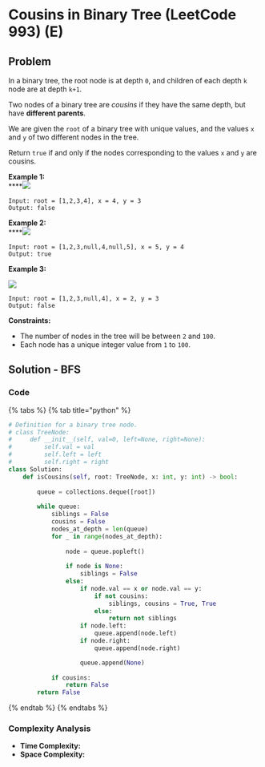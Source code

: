 # Cousins in Binary Tree (LeetCode 993) (E)

## Problem

In a binary tree, the root node is at depth `0`, and children of each depth `k` node are at depth `k+1`.

Two nodes of a binary tree are _cousins_ if they have the same depth, but have **different parents**.

We are given the `root` of a binary tree with unique values, and the values `x` and `y` of two different nodes in the tree.

Return `true` if and only if the nodes corresponding to the values `x` and `y` are cousins.

**Example 1:**\
****![](https://assets.leetcode.com/uploads/2019/02/12/q1248-01.png)

```
Input: root = [1,2,3,4], x = 4, y = 3
Output: false
```

**Example 2:**\
****![](https://assets.leetcode.com/uploads/2019/02/12/q1248-02.png)

```
Input: root = [1,2,3,null,4,null,5], x = 5, y = 4
Output: true
```

**Example 3:**

![](https://assets.leetcode.com/uploads/2019/02/13/q1248-03.png)

```
Input: root = [1,2,3,null,4], x = 2, y = 3
Output: false
```

**Constraints:**

* The number of nodes in the tree will be between `2` and `100`.
* Each node has a unique integer value from `1` to `100`.

## Solution - BFS

### Code

{% tabs %}
{% tab title="python" %}
```python
# Definition for a binary tree node.
# class TreeNode:
#     def __init__(self, val=0, left=None, right=None):
#         self.val = val
#         self.left = left
#         self.right = right
class Solution:
    def isCousins(self, root: TreeNode, x: int, y: int) -> bool:
        
        queue = collections.deque([root])
        
        while queue:
            siblings = False
            cousins = False
            nodes_at_depth = len(queue)
            for _ in range(nodes_at_depth):
                
                node = queue.popleft()
                
                if node is None:
                    siblings = False
                else:
                    if node.val == x or node.val == y:
                        if not cousins:
                            siblings, cousins = True, True
                        else:
                            return not siblings 
                    if node.left:
                        queue.append(node.left)
                    if node.right:
                        queue.append(node.right)

                    queue.append(None)
            
            if cousins:
                return False
        return False
```
{% endtab %}
{% endtabs %}

### Complexity Analysis

* **Time Complexity:**
* **Space Complexity:**
